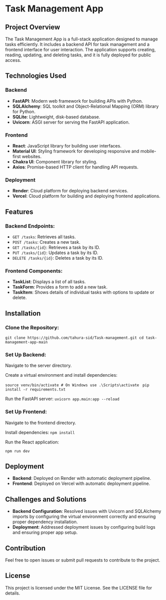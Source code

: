 # Task Management App

## Project Overview

The Task Management App is a full-stack application designed to manage tasks efficiently. It includes a backend API for task management and a frontend interface for user interaction. The application supports creating, reading, updating, and deleting tasks, and it is fully deployed for public access.

## Technologies Used

### Backend

- **FastAPI**: Modern web framework for building APIs with Python.
- **SQLAlchemy**: SQL toolkit and Object-Relational Mapping (ORM) library for Python.
- **SQLite**: Lightweight, disk-based database.
- **Uvicorn**: ASGI server for serving the FastAPI application.

### Frontend

- **React**: JavaScript library for building user interfaces.
- **Material UI**: Styling framework for developing responsive and mobile-first websites.
- **Chakra UI**: Component library for styling.
- **Axios**: Promise-based HTTP client for handling API requests.

### Deployment

- **Render**: Cloud platform for deploying backend services.
- **Vercel**: Cloud platform for building and deploying frontend applications.

## Features

### Backend Endpoints:

- `GET /tasks`: Retrieves all tasks.
- `POST /tasks`: Creates a new task.
- `GET /tasks/{id}`: Retrieves a task by its ID.
- `PUT /tasks/{id}`: Updates a task by its ID.
- `DELETE /tasks/{id}`: Deletes a task by its ID.

### Frontend Components:

- **TaskList**: Displays a list of all tasks.
- **TaskForm**: Provides a form to add a new task.
- **TaskItem**: Shows details of individual tasks with options to update or delete.

## Installation

### Clone the Repository:

`git clone https://github.com/tahura-sid/Task-management.git cd task-management-app-main`


### Set Up Backend:

Navigate to the server directory.

Create a virtual environment and install dependencies:

```source venv/bin/activate # On Windows use .\Scripts\activate ```
```pip install -r requirements.txt```

Run the FastAPI server:
```uvicorn app.main:app --reload```

### Set Up Frontend:

Navigate to the frontend directory.

Install dependencies:
```npm install```


Run the React application:

``` npm run dev ```


## Deployment

- **Backend**: Deployed on Render with automatic deployment pipeline.
- **Frontend**: Deployed on Vercel with automatic deployment pipeline.

## Challenges and Solutions

- **Backend Configuration**: Resolved issues with Uvicorn and SQLAlchemy imports by configuring the virtual environment correctly and ensuring proper dependency installation.
- **Deployment**: Addressed deployment issues by configuring build logs and ensuring proper app setup.

## Contribution

Feel free to open issues or submit pull requests to contribute to the project.

## License

This project is licensed under the MIT License. See the LICENSE file for details.
